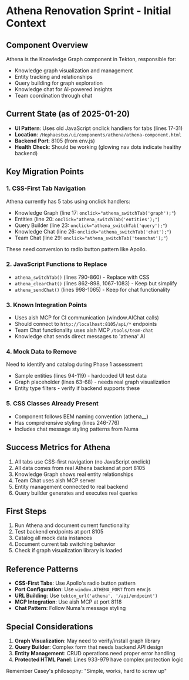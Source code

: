 # Athena Renovation Sprint - Initial Context

## Component Overview
Athena is the Knowledge Graph component in Tekton, responsible for:
- Knowledge graph visualization and management
- Entity tracking and relationships
- Query building for graph exploration
- Knowledge chat for AI-powered insights
- Team coordination through chat

## Current State (as of 2025-01-20)
- **UI Pattern**: Uses old JavaScript onclick handlers for tabs (lines 17-31)
- **Location**: `/Hephaestus/ui/components/athena/athena-component.html`
- **Backend Port**: 8105 (from env.js)
- **Health Check**: Should be working (glowing nav dots indicate healthy backend)

## Key Migration Points

### 1. CSS-First Tab Navigation
Athena currently has 5 tabs using onclick handlers:
- Knowledge Graph (line 17: `onclick="athena_switchTab('graph');"`)
- Entities (line 20: `onclick="athena_switchTab('entities');"`)
- Query Builder (line 23: `onclick="athena_switchTab('query');"`)
- Knowledge Chat (line 26: `onclick="athena_switchTab('chat');"`)
- Team Chat (line 29: `onclick="athena_switchTab('teamchat');"`)

These need conversion to radio button pattern like Apollo.

### 2. JavaScript Functions to Replace
- `athena_switchTab()` (lines 790-860) - Replace with CSS
- `athena_clearChat()` (lines 862-898, 1067-1083) - Keep but simplify
- `athena_sendChat()` (lines 998-1065) - Keep for chat functionality

### 3. Known Integration Points
- Uses aish MCP for CI communication (window.AIChat calls)
- Should connect to `http://localhost:8105/api/*` endpoints
- Team Chat functionality uses aish MCP `/tools/team-chat`
- Knowledge chat sends direct messages to 'athena' AI

### 4. Mock Data to Remove
Need to identify and catalog during Phase 1 assessment:
- Sample entities (lines 94-119) - hardcoded UI test data
- Graph placeholder (lines 63-68) - needs real graph visualization
- Entity type filters - verify if backend supports these

### 5. CSS Classes Already Present
- Component follows BEM naming convention (athena__)
- Has comprehensive styling (lines 246-776)
- Includes chat message styling patterns from Numa

## Success Metrics for Athena
1. All tabs use CSS-first navigation (no JavaScript onclick)
2. All data comes from real Athena backend at port 8105
3. Knowledge Graph shows real entity relationships
4. Team Chat uses aish MCP server
5. Entity management connected to real backend
6. Query builder generates and executes real queries

## First Steps
1. Run Athena and document current functionality
2. Test backend endpoints at port 8105
3. Catalog all mock data instances
4. Document current tab switching behavior
5. Check if graph visualization library is loaded

## Reference Patterns
- **CSS-First Tabs**: Use Apollo's radio button pattern
- **Port Configuration**: Use `window.ATHENA_PORT` from env.js
- **URL Building**: Use `tekton_url('athena', '/api/endpoint')`
- **MCP Integration**: Use aish MCP at port 8118
- **Chat Pattern**: Follow Numa's message styling

## Special Considerations
1. **Graph Visualization**: May need to verify/install graph library
2. **Query Builder**: Complex form that needs backend API design
3. **Entity Management**: CRUD operations need proper error handling
4. **Protected HTML Panel**: Lines 933-979 have complex protection logic

Remember Casey's philosophy: "Simple, works, hard to screw up"